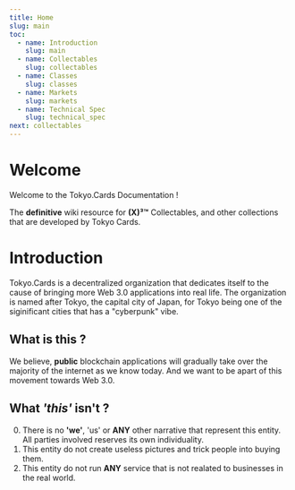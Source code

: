 ```yaml
---
title: Home
slug: main
toc:
  - name: Introduction
    slug: main 
  - name: Collectables 
    slug: collectables 
  - name: Classes 
    slug: classes 
  - name: Markets 
    slug: markets 
  - name: Technical Spec 
    slug: technical_spec 
next: collectables
---
```


# Welcome
Welcome to the Tokyo.Cards Documentation !

The __definitive__ wiki resource for __(X)³™__ Collectables, and other collections that are developed by Tokyo Cards.

# Introduction
Tokyo.Cards is a decentralized organization that dedicates itself to the cause of bringing more Web 3.0 applications into real life. The organization is named after Tokyo, the capital city of Japan, for Tokyo being one of the siginificant cities that has a "cyberpunk" vibe.

## What is this ? 
We believe, __public__ blockchain applications will gradually take over the majority of the internet as we know today. And we want to be apart of this movement towards Web 3.0.

## What _'this'_ isn't ? 
0. There is no __'we'__, 'us' or __ANY__ other narrative that represent this entity. All parties involved reserves its own individuality.
1. This entity do not create useless pictures and trick people into buying them.
2. This entity do not run __ANY__ service that is not realated to businesses in the real world.
